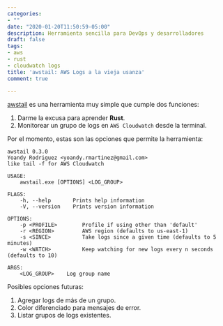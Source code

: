 ```yaml
---
categories:
- ""
date: "2020-01-20T11:50:59-05:00"
description: Herramienta sencilla para DevOps y desarrolladores
draft: false
tags:
- aws
- rust
- cloudwatch logs
title: 'awstail: AWS Logs a la vieja usanza'
comment: true

---
```


[awstail](https://github.com/yorodm/awstail) es una herramienta muy simple que cumple dos funciones:

1. Darme la excusa para aprender **Rust**.
2. Monitorear un grupo de logs en `AWS Cloudwatch` desde la terminal.

Por el momento, estas son las opciones que permite la herramienta:

```console
awstail 0.3.0
Yoandy Rodriguez <yoandy.rmartinez@gmail.com>
like tail -f for AWS Cloudwatch

USAGE:
    awstail.exe [OPTIONS] <LOG_GROUP>

FLAGS:
    -h, --help       Prints help information
    -V, --version    Prints version information

OPTIONS:
    -p <PROFILE>        Profile if using other than 'default'
    -r <REGION>         AWS region (defaults to us-east-1)
    -s <SINCE>          Take logs since a given time (defaults to 5 minutes)
    -w <WATCH>          Keep watching for new logs every n seconds (defaults to 10)

ARGS:
    <LOG_GROUP>    Log group name
```

Posibles opciones futuras:

1. Agregar logs de más de un grupo.
2. Color diferenciado para mensajes de error.
3. Listar grupos de logs existentes.

